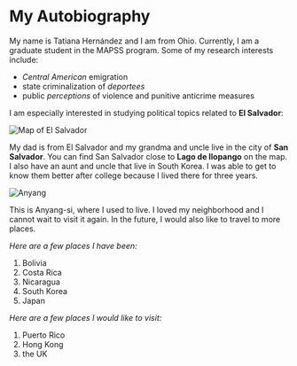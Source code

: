 
# My Autobiography


My name is Tatiana Hernández and I am from Ohio. Currently, I am a graduate student in the MAPSS program. Some of my research interests include:

* *Central American* emigration
* state criminalization of *deportees*
* public *perceptions* of violence and punitive anticrime measures

I am especially interested in studying political topics related to **El Salvador**:

![Map of El Salvador](https://www.nationsonline.org/maps/el_salvador_map.jpg)

My dad is from El Salvador and my grandma and uncle live in the city of **San Salvador**. You can find San Salvador close to **Lago de Ilopango** on the map. I also have an aunt and uncle that live in South Korea. I was able to get to know them better after college because I lived there for three years.

![Anyang](https://upload.wikimedia.org/wikipedia/commons/f/f0/Anyang_city.jpg)

This is Anyang-si, where I used to live. I loved my neighborhood and I cannot wait to visit it again. In the future, I would also like to travel to more places.


*Here are a few places I have been:*

1. Bolivia
2. Costa Rica
3. Nicaragua
4. South Korea
5. Japan

*Here are a few places I would like to visit:*

1. Puerto Rico
2. Hong Kong
3. the UK




